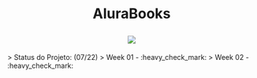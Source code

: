 <h1 align="center">
  <p align="center">AluraBooks</p>
  <a href="https://adopet-beryl.vercel.app/"><img src="https://i.imgur.com/yoWxPwX.jpg"></a>
</h1>
> Status do Projeto:  (07/22)
> Week 01 - :heavy_check_mark:
> Week 02 - :heavy_check_mark:




<!-- 
## :bookmark_tabs: Descrição do projeto!


<p> Projeto desenvolvido durante o curso "HTML e CSS: responsividade com mobile-first" na plataforma Alura</p>

## :dash: Deploy da Aplicação 

<a href="https://alura-books-opal.vercel.app" target="_blank">Link para visualizar no navegador</a></p>

## :blue_book: Temas trabalhados no estudo

- ``Construção do site com apenas HTML e CSS``
- ``Interpretação de um protótipo de site criado no Figma``
- ``Abordagem Mobile-First``
- ``Uso de Media Queries para construir layouts responsivos``

## :hammer: Previews do projeto

- `Mobile First`

<img src="https://user-images.githubusercontent.com/78855746/177910749-17b41b48-5353-453a-ab01-e363f68d9f5a.gif" alt="mobile" height=400/>


- `Mínimo de 1024px`

 <img src="https://user-images.githubusercontent.com/78855746/177910802-ca28bf1b-c57c-4797-b244-54354f8ea73a.gif" alt="mobile" height=400/>


- `Mínimo de 1728px`

 <img src="https://user-images.githubusercontent.com/78855746/177911381-ce09a097-1c75-4545-a99e-411f8e9b9cd7.gif" alt="mobile" height=400/>
 
 
<p align="center">:construction: Projeto finalizado :construction:</p> -->

